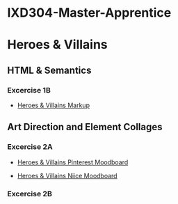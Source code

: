 # IXD304-Master-Apprentice

# Heroes & Villains

## HTML & Semantics

### Excercise 1B

- [Heroes & Villains Markup](https://evamariagarcia.github.io/IXD304-Master-Apprentice/index.html)

## Art Direction and Element Collages

### Excercise 2A

- [Heroes & Villains Pinterest Moodboard](https://www.pinterest.co.uk/evagarcia98/heros-and-villians/) 

- [Heroes & Villains Niice Moodboard](https://niice.co/m/a0e5b1662cc296f832c294b7f07ff1aa) 

### Excercise 2B

